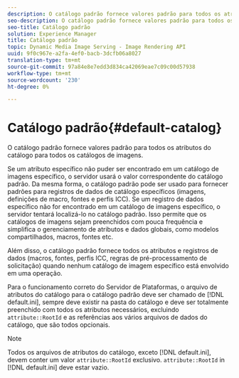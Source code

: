 ```yaml
---
description: O catálogo padrão fornece valores padrão para todos os atributos do catálogo para todos os catálogos de imagens.
seo-description: O catálogo padrão fornece valores padrão para todos os atributos do catálogo para todos os catálogos de imagens.
seo-title: Catálogo padrão
solution: Experience Manager
title: Catálogo padrão
topic: Dynamic Media Image Serving - Image Rendering API
uuid: 9f0c967e-a2fa-4ef0-bacb-3dcfb06a8027
translation-type: tm+mt
source-git-commit: 97a84e8e7edd3d834ca42069eae7c09c00d57938
workflow-type: tm+mt
source-wordcount: '230'
ht-degree: 0%

---
```



# Catálogo padrão{#default-catalog}

O catálogo padrão fornece valores padrão para todos os atributos do catálogo para todos os catálogos de imagens.

Se um atributo específico não puder ser encontrado em um catálogo de imagens específico, o servidor usará o valor correspondente do catálogo padrão. Da mesma forma, o catálogo padrão pode ser usado para fornecer padrões para registros de dados de catálogo específicos (imagens, definições de macro, fontes e perfis ICC). Se um registro de dados específico não for encontrado em um catálogo de imagens específico, o servidor tentará localizá-lo no catálogo padrão. Isso permite que os catálogos de imagens sejam preenchidos com pouca frequência e simplifica o gerenciamento de atributos e dados globais, como modelos compartilhados, macros, fontes etc.

Além disso, o catálogo padrão fornece todos os atributos e registros de dados (macros, fontes, perfis ICC, regras de pré-processamento de solicitação) quando nenhum catálogo de imagem específico está envolvido em uma operação.

Para o funcionamento correto do Servidor de Plataformas, o arquivo de atributos do catálogo para o catálogo padrão deve ser chamado de [!DNL default.ini], sempre deve existir na pasta do catálogo e deve ser totalmente preenchido com todos os atributos necessários, excluindo `attribute::RootId` e as referências aos vários arquivos de dados do catálogo, que são todos opcionais.

>[!NOTE]
>
>Todos os arquivos de atributos do catálogo, exceto [!DNL default.ini], devem conter um valor `attribute::RootId` exclusivo. `attribute::RootId` in  [!DNL default.ini] deve estar vazio.

